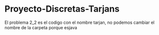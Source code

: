 # Proyecto-Discretas-Tarjans
El problema 2_2 es el codigo con el nombre tarjan, no podemos cambiar el nombre de la carpeta porque esjava

